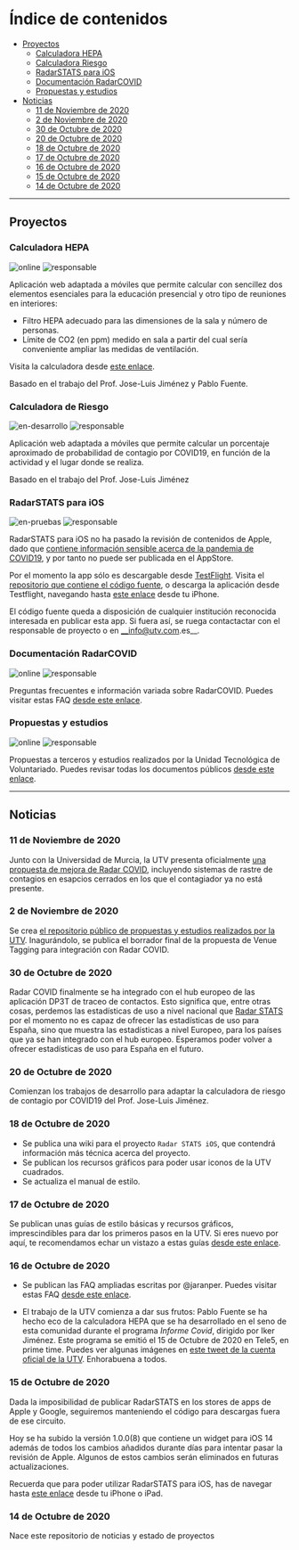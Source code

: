 # Índice de contenidos

- [Proyectos](#proyectos)
  * [Calculadora HEPA](#calculadora-hepa)
  * [Calculadora Riesgo](#calculadora-riesgo)
  * [RadarSTATS para iOS](#radarstats-para-ios)
  * [Documentación RadarCOVID](#documentación-radarcovid)
  * [Propuestas y estudios](#radarstats-para-ios)
- [Noticias](#noticias)
  * [11 de Noviembre de 2020](#11-de-noviembre-de-2020)
  * [2 de Noviembre de 2020](#2-de-noviembre-de-2020)
  * [30 de Octubre de 2020](#30-de-octubre-de-2020)
  * [20 de Octubre de 2020](#20-de-octubre-de-2020)
  * [18 de Octubre de 2020](#18-de-octubre-de-2020)
  * [17 de Octubre de 2020](#17-de-octubre-de-2020)
  * [16 de Octubre de 2020](#16-de-octubre-de-2020)
  * [15 de Octubre de 2020](#15-de-octubre-de-2020)
  * [14 de Octubre de 2020](#14-de-octubre-de-2020)

___


## Proyectos
### Calculadora HEPA
![online](https://img.shields.io/badge/Estado-online-green) ![responsable](https://img.shields.io/badge/Responsable-@viCasco-lightgrey)

Aplicación web adaptada a móviles que permite calcular con sencillez dos elementos esenciales para la educación presencial y otro tipo de reuniones en interiores:

- Filtro HEPA adecuado para las dimensiones de la sala y número de personas.
- Límite de CO2 (en ppm) medido en sala a partir del cual sería conveniente ampliar las medidas de ventilación.

Visita la calculadora desde [este enlace](http://hepa.utv.com.es).

Basado en el trabajo del Prof. Jose-Luis Jiménez y Pablo Fuente.

### Calculadora de Riesgo
![en-desarrollo](https://img.shields.io/badge/Estado-en%20desarrollo-yellow) ![responsable](https://img.shields.io/badge/Responsable-@bernatvadell-lightgrey)

Aplicación web adaptada a móviles que permite calcular un porcentaje aproximado de probabilidad de contagio por COVID19, en función de la actividad y el lugar donde se realiza.

Basado en el trabajo del Prof. Jose-Luis Jiménez

### RadarSTATS para iOS
![en-pruebas](https://img.shields.io/badge/Estado-en%20pruebas-blue) ![responsable](https://img.shields.io/badge/Responsable-@jorgej--ramos-lightgrey)

RadarSTATS para iOS no ha pasado la revisión de contenidos de Apple, dado que [contiene información sensible acerca de la pandemia de COVID19](https://developer.apple.com/news/?id=03142020a), y por tanto no puede ser publicada en el AppStore.

Por el momento la app sólo es descargable desde [TestFlight](https://testflight.apple.com).
Visita el [repositorio que contiene el código fuente](https://github.com/utvoluntariado/radar-stats-ios), o descarga la aplicación desde Testflight, navegando hasta [este enlace](https://testflight.apple.com/join/QelyuSYZ) desde tu iPhone.

El código fuente queda a disposición de cualquier institución reconocida interesada en publicar esta app. Si fuera así, se ruega contactactar con el responsable de proyecto o en __info@utv.com.es__.


### Documentación RadarCOVID
![online](https://img.shields.io/badge/Estado-online-green) ![responsable](https://img.shields.io/badge/Responsable-@jaranper-lightgrey)

Preguntas frecuentes e información variada sobre RadarCOVID.
Puedes visitar estas FAQ [desde este enlace](https://utvoluntariado.github.io/radar-covid-docs/).

### Propuestas y estudios
![online](https://img.shields.io/badge/Estado-online-green) ![responsable](https://img.shields.io/badge/Responsable-@UTVoluntariado-lightgrey)

Propuestas a terceros y estudios realizados por la Unidad Tecnológica de Voluntariado.
Puedes revisar todas los documentos públicos [desde este enlace](https://github.com/utvoluntariado/utv-propuestas).

___
## Noticias
### 11 de Noviembre de 2020
Junto con la Universidad de Murcia, la UTV presenta oficialmente [una propuesta de mejora de Radar COVID](https://github.com/utvoluntariado/utv-propuestas/blob/main/%5BUTV-UM%5D%20Venue%20tagging%20%2B%20Radar%20NODE.pdf), incluyendo sistemas de rastre de contagios en esapcios cerrados en los que el contagiador ya no está presente.

### 2 de Noviembre de 2020
Se crea [el repositorio público de propuestas y estudios realizados por la UTV](https://github.com/utvoluntariado/utv-propuestas). Inagurándolo, se publica el borrador final de la propuesta de Venue Tagging para integración con Radar COVID.

### 30 de Octubre de 2020
Radar COVID finalmente se ha integrado con el hub europeo de las aplicación DP3T de traceo de contactos. Esto significa que, entre otras cosas, perdemos las estadísticas de uso a nivel nacional que [Radar STATS](https://github.com/utvoluntariado/radar-stats-ios) por el momento no es capaz de ofrecer las estadísticas de uso para España, sino que muestra las estadísticas a nivel Europeo, para los países que ya se han integrado con el hub europeo.
Esperamos poder volver a ofrecer estadísticas de uso para España en el futuro.

### 20 de Octubre de 2020
Comienzan los trabajos de desarrollo para adaptar la calculadora de riesgo de contagio por COVID19 del Prof. Jose-Luis Jiménez.

### 18 de Octubre de 2020
- Se publica una wiki para el proyecto `Radar STATS iOS`, que contendrá información más técnica acerca del proyecto.
- Se publican los recursos gráficos para poder usar iconos de la UTV cuadrados.
- Se actualiza el manual de estilo.

### 17 de Octubre de 2020
Se publican unas guías de estilo básicas y recursos gráficos, imprescindibles para dar los primeros pasos en la UTV. Si eres nuevo por aquí, te recomendamos echar un vistazo a estas guías [desde este enlace](https://github.com/utvoluntariado/utv-recursos-y-manuales).

### 16 de Octubre de 2020
- Se publican las FAQ ampliadas escritas por @jaranper. Puedes visitar estas FAQ [desde este enlace](https://utvoluntariado.github.io/radar-covid-docs/).

- El trabajo de la UTV comienza a dar sus frutos: Pablo Fuente se ha hecho eco de la calculadora HEPA que se ha desarrollado en el seno de esta comunidad durante el programa _Informe Covid_, dirigido por Iker Jiménez. Este programa se emitió el 15 de Octubre de 2020 en Tele5, en prime time.
Puedes ver algunas imágenes en [este tweet de la cuenta oficial de la UTV](https://twitter.com/UTVoluntariado/status/1316836634684424192?s=20).
Enhorabuena a todos.

### 15 de Octubre de 2020
Dada la imposibilidad de publicar RadarSTATS en los stores de apps de Apple y Google, seguiremos manteniendo el código para descargas fuera de ese circuito.

Hoy se ha subido la versión 1.0.0(8) que contiene un widget para iOS 14 además de todos los cambios añadidos durante días para intentar pasar la revisión de Apple. Algunos de estos cambios serán eliminados en futuras actualizaciones.

Recuerda que para poder utilizar RadarSTATS para iOS, has de navegar hasta [este enlace](https://testflight.apple.com/join/QelyuSYZ) desde tu iPhone o iPad.

### 14 de Octubre de 2020
Nace este repositorio de noticias y estado de proyectos
